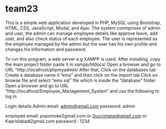 # team23
This is a simple web application developed in PHP, MySQL using Bootstrap, HTML, CSS, JavaScript, Modal, and Ajax. The system conmprises  of admin and user, the admin can manage employee details like approve leave, add user, and also check status of each employee. The user is represented as the employee managed by the admin but the user has his own profile and changes his information and password.


To run this program, a web server e.g XAMPP is used.
After installing, copy the main project folder paste it in xampp/htdocs/
Open a browser and go to URL “http://localhost/phpmyadmin/
After that, Click on the databases tab
Create a database name it “ems” and then click on the import tab
Click on browse file and select “ems.sql” file which is inside the “database” folder
Open a browser and go to URL “http://localhost/Employee_Management_System” and use the following to log in


Login details
Admin
email: admin@gmail.com
password: admin

employee
email: popsmoke2gmail.com or Guccimane@gmail.com or Kaarislabadi2gmail.com
password : 1234
